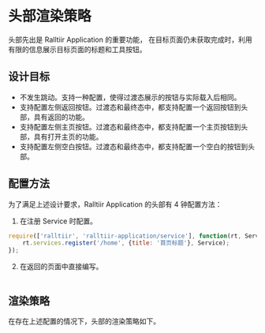 # 头部渲染策略

头部先出是 Ralltiir Application 的重要功能，
在目标页面仍未获取完成时，利用有限的信息展示目标页面的标题和工具按钮。

## 设计目标

* 不发生跳动。支持一种配置，使得过渡态展示的按钮与实际载入后相同。
* 支持配置左侧返回按钮。过渡态和最终态中，都支持配置一个返回按钮到头部，具有返回的功能。
* 支持配置左侧主页按钮。过渡态和最终态中，都支持配置一个主页按钮到头部，具有打开主页的功能。
* 支持配置左侧空白按钮。过渡态和最终态中，都支持配置一个空白的按钮到头部。

## 配置方法

为了满足上述设计要求，Ralltiir Application 的头部有 4 钟配置方法：

1. 在注册 Service 时配置。

```javascript
require(['ralltiir', 'ralltiir-application/service'], function(rt, Service) {
    rt.services.register('/home', {title: '首页标题'}, Service);
});
```

2. 在返回的页面中直接编写。

```html

```

## 渲染策略

在存在上述配置的情况下，头部的渲染策略如下。

